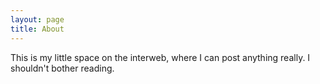 ```yaml
---
layout: page
title: About
---
```


This is my little space on the interweb, where I can post anything really. I shouldn't bother reading.



